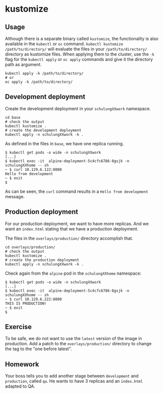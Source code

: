 # kustomize

## Usage

Although there is a separate binary called `kustomize`, the functionality is
also available in the `kubectl` or `oc` command. `kubectl kustomize
/path/to/directory/` will evaluate the files in your `/path/to/directory/`
directory as kustomize files.
When applying them to the cluster, use the `-k` flag for the `kubectl apply` or
`oc apply` commands and give it the directory path as argument.

```
kubectl apply -k /path/to/directory/
# or
oc apply -k /path/to/directory/
```

## Development deployment

Create the development deployment in your `schulungXXwork` namespace.

```
cd base
# check the output
kubectl kustomize .
# create the development deployment
kubectl apply -n schulungXXwork -k .
```

As defined in the files in `base`, we have one replica running.

```
$ kubectl get pods -o wide -n schulungXXwork
[...]
$ kubectl exec -it  alpine-deployment-5c4cfc6786-8gsjk -n schulungXXhome -- sh
~ $ curl 10.129.6.122:8080
Hello from development
~ $ exit
$
```

As can be seen, the `curl` command results in a `Hello from development`
message.

## Production deployment

For our production deployment, we want to have more replicas. And we want an
`index.html` stating that we have a production deployment.

The files in the `overlays/production/` directory accomplish that.

```
cd overlays/production/
# check the output
kubectl kustomize .
# create the production deployment
kubectl apply -n schulungXXwork -k .
```

Check again from the `alpine` pod in the `schulungXXhome` namespace:

```
$ kubectl get pods -o wide -n schulungXXwork
[...]
$ kubectl exec -it  alpine-deployment-5c4cfc6786-8gsjk -n schulungXXhome -- sh
~ $ curl 10.129.6.222:8080
THIS IS PRODUCTION!
~ $ exit
$
```

## Exercise

To be safe, we do not want to use the `latest` version of the image in
production. Add a patch to the `overlays/production/` directory to change the
tag to the "one before latest".

## Homework

Your boss tells you to add another stage between `development` and `production`,
called `qa`. He wants to have 3 replicas and an `index.html` adapted to QA.
